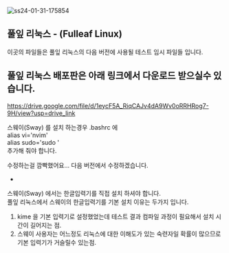![ss24-01-31-175854](https://github.com/sephid86/fulleaf/assets/77107998/80d2117e-f617-4ab1-8634-5603873e92ba)

풀잎 리눅스 - (Fulleaf Linux)
--
이곳의 파일들은 풀잎 리눅스의 다음 버전에 사용될 테스트 임시 파일들 입니다.

풀잎 리눅스 배포판은 아래 링크에서 다운로드 받으실수 있습니다.
--
https://drive.google.com/file/d/1eycF5A_RiqCAJv4dA9Wv0oRRHRog7-9H/view?usp=drive_link


스웨이(Sway) 를 설치 하는경우 .bashrc 에 <br>
alias vi='nvim'<br>
alias sudo='sudo '<br>
추가해 줘야 합니다.

수정하는걸 깜빡했어요... 다음 버전에서 수정하겠습니다.

-
스웨이(Sway) 에서는 한글입력기를 직접 설치 하셔야 합니다.<br>
풀잎 리눅스에서 스웨이의 한글입력기를 기본 설치 이유는 두가지 입니다.
1. kime 을 기본 입력기로 설정했었는데 테스트 결과 컴파일 과정이 필요해서
설치 시간이 길어지는 점.
2. 스웨이 사용자는 어느정도 리눅스에 대한 이해도가 있는
숙련자일 확률이 많으므로 기본 입력기가 거슬릴수 있는점.
